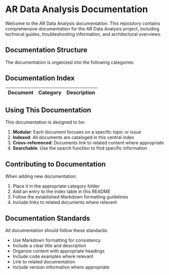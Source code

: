 # AR Data Analysis Documentation

Welcome to the AR Data Analysis documentation. This repository contains comprehensive documentation for the AR Data Analysis project, including technical guides, troubleshooting information, and architectural overviews.

## Documentation Structure

The documentation is organized into the following categories:


## Documentation Index

| Document | Category | Description |
|----------|----------|-------------|

## Using This Documentation

This documentation is designed to be:

1. **Modular**: Each document focuses on a specific topic or issue
2. **Indexed**: All documents are cataloged in this central index
3. **Cross-referenced**: Documents link to related content where appropriate
4. **Searchable**: Use the search function to find specific information

## Contributing to Documentation

When adding new documentation:

1. Place it in the appropriate category folder
2. Add an entry to the index table in this README
3. Follow the established Markdown formatting guidelines
4. Include links to related documents where relevant

## Documentation Standards

All documentation should follow these standards:

- Use Markdown formatting for consistency
- Include a clear title and description
- Organize content with appropriate headings
- Include code examples where relevant
- Link to related documentation
- Include version information where appropriate
